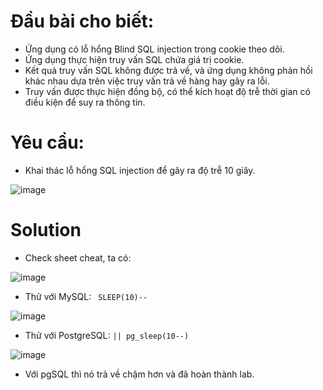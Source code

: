 # Đầu bài cho biết:
- Ứng dụng có lỗ hổng Blind SQL injection trong cookie theo dõi.
- Ứng dụng thực hiện truy vấn SQL chứa giá trị cookie.
- Kết quả truy vấn SQL không được trả về, và ứng dụng không phản hồi khác nhau dựa trên việc truy vấn trả về hàng hay gây ra lỗi.
- Truy vấn được thực hiện đồng bộ, có thể kích hoạt độ trễ thời gian có điều kiện để suy ra thông tin.

# Yêu cầu:
- Khai thác lỗ hổng SQL injection để gây ra độ trễ 10 giây.

![image](https://github.com/user-attachments/assets/d1c16ff2-538d-466e-b88f-d45d807ecd56)

# Solution
- Check sheet cheat, ta có:

![image](https://github.com/user-attachments/assets/605bf761-e603-4f33-9d14-57edbf931b64)

- Thử với MySQL: ` SLEEP(10)--`

![image](https://github.com/user-attachments/assets/0d871020-867d-4060-8d39-abc47349162e)

- Thử với PostgreSQL: `|| pg_sleep(10--)`

![image](https://github.com/user-attachments/assets/0c46bd2e-e4ec-41b8-bcb7-2ee86c176164)

- Với pgSQL thì nó trả về chậm hơn và đã hoàn thành lab.
